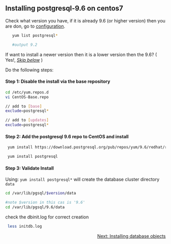 
## Installing postgresql-9.6 on centos7

Check what version you have, if it is already 9.6 (or higher version) then you are don, go to [configuration](#configuration).

```bash
   yum list postgresql*

   #output 9.2
```

If want to install a newer version then it is a lower version then the 9.6? ( Yes!, [_Skip below_](#step-3-validate-install) )

Do the following steps:

#### Step 1: Disable the install via the base repository

```bash
cd /etc/yum.repos.d
vi CentOS-Base.repo

// add to [base]
exclude=postgresql*

// add to [updates]
exclude=postgresql*

```

#### Step 2: Add the postgresql 9.6 repo to CentOS and install

``` bash
 yum install https://download.postgresql.org/pub/repos/yum/9.6/redhat/rhel-7-x86_64/pgdg-redhat96-9.6-3.noarch.rpm
```

```bash
 yum install postgresql
```

#### Step 3: Validate Install

Using: ```yum install postgresql*``` will create the database cluster directory ```data```

```bash
cd /var/lib/pgsql/$version/data

#note $version in this cas is '9.6'
cd /var/lib/pgsql/9.6/data
```
check the dbinit.log for correct creation

```bash
 less initdb.log
```

<div style="display:flex;justify-content:flex-end;">
<a href="creating_database_objects.md">Next: Installing database objects</a>
</div>